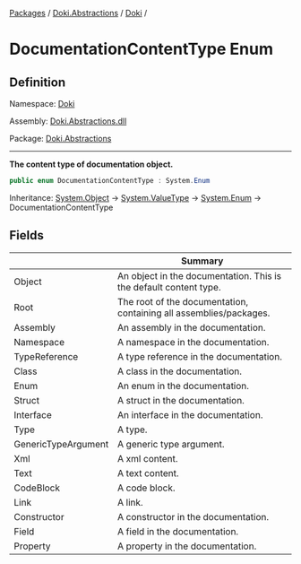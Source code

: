 [Packages](../../README.md) / [Doki.Abstractions](../README.md) / [Doki](README.md) / 

# DocumentationContentType Enum

## Definition

Namespace: [Doki](README.md)

Assembly: [Doki.Abstractions.dll](../README.md)

Package: [Doki.Abstractions](https://www.nuget.org/packages/Doki.Abstractions)

---

**The content type of documentation object.**

```csharp
public enum DocumentationContentType : System.Enum
```

Inheritance: [System.Object](https://learn.microsoft.com/en-us/dotnet/api/System.Object) → [System.ValueType](https://learn.microsoft.com/en-us/dotnet/api/System.ValueType) → [System.Enum](https://learn.microsoft.com/en-us/dotnet/api/System.Enum) → DocumentationContentType

## Fields

|   |Summary|
|---|---|
|Object|An object in the documentation. This is the default content type.|
|Root|The root of the documentation, containing all assemblies/packages.|
|Assembly|An assembly in the documentation.|
|Namespace|A namespace in the documentation.|
|TypeReference|A type reference in the documentation.|
|Class|A class in the documentation.|
|Enum|An enum in the documentation.|
|Struct|A struct in the documentation.|
|Interface|An interface in the documentation.|
|Type|A type.|
|GenericTypeArgument|A generic type argument.|
|Xml|A xml content.|
|Text|A text content.|
|CodeBlock|A code block.|
|Link|A link.|
|Constructor|A constructor in the documentation.|
|Field|A field in the documentation.|
|Property|A property in the documentation.|


